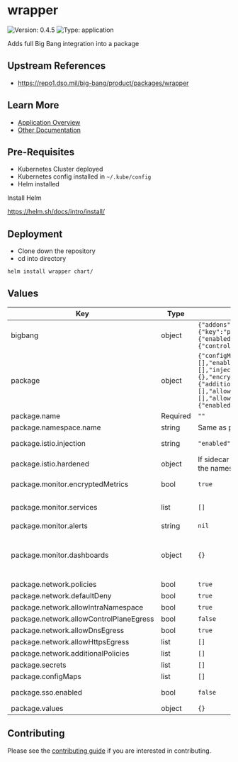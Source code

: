 # wrapper

![Version: 0.4.5](https://img.shields.io/badge/Version-0.4.5-informational?style=flat-square) ![Type: application](https://img.shields.io/badge/Type-application-informational?style=flat-square)

Adds full Big Bang integration into a package

## Upstream References

* <https://repo1.dso.mil/big-bang/product/packages/wrapper>

## Learn More
* [Application Overview](docs/overview.md)
* [Other Documentation](docs/)

## Pre-Requisites

* Kubernetes Cluster deployed
* Kubernetes config installed in `~/.kube/config`
* Helm installed

Install Helm

https://helm.sh/docs/intro/install/

## Deployment

* Clone down the repository
* cd into directory
```bash
helm install wrapper chart/
```

## Values

| Key | Type | Default | Description |
|-----|------|---------|-------------|
| bigbang | object | `{"addons":{"authservice":{"enabled":false,"values":{"selector":{"key":"protect","value":"keycloak"}}}},"domain":"bigbang.dev","istio":{"enabled":false},"monitoring":{"enabled":false},"networkPolicies":{"controlPlaneCidr":"0.0.0.0/0","controlPlaneNode":null,"enabled":false},"openshift":false}` | Passdown values from Big Bang |
| package | object | `{"configMaps":[],"istio":{"hardened":{"customAuthorizationPolicies":[],"enabled":false,"matchLabels":{}},"hosts":[],"injection":"enabled","peerAuthentications":[]},"monitor":{"alerts":null,"dashboards":{},"encryptedMetrics":true,"services":[]},"name":"","namespace":{"name":null},"network":{"additionalPolicies":[],"allowControlPlaneEgress":false,"allowDnsEgress":true,"allowHttpsEgress":[],"allowIntraNamespace":true,"defaultDeny":true,"policies":true},"secrets":[],"sso":{"enabled":false},"values":{}}` | Passdown values from package |
| package.name | Required | `""` | Name of the package |
| package.namespace.name | string | Same as package.name | Name of the namespace.  Defaults to the same name as the package. |
| package.istio.injection | string | `"enabled"` | Toggles sidecar injection into the package.  Enabling this allows [mTLS](https://en.wikipedia.org/wiki/Mutual_authentication#mTLS). Options are "enabled" or "disabled". |
| package.istio.hardened | object | If sidecar injection is enabled and peerAuthentication is blank, mTLS will be set to strict mode for the namespace. | Add policies to enforce traffic encryption (mTLS) through Istio sidecars.  [More info](https://istio.io/latest/docs/reference/config/security/peer_authentication/). |
| package.monitor.encryptedMetrics | bool | `true` | Toggle automatic setup of encrypted metrics via https.  Requires Istio injection.  Strict mTLS relies on this being enabled. |
| package.monitor.services | list | `[]` | Services to monitor using Prometheus.  Each service is specified as `name: "", [spec: {}](https://github.com/prometheus-operator/prometheus-operator/blob/main/Documentation/api.md#monitoring.coreos.com/v1.ServiceMonitorSpec)` |
| package.monitor.alerts | string | `nil` | Prometheus alerting rules, list of Prometheus [RuleGroups](https://github.com/prometheus-operator/prometheus-operator/blob/main/Documentation/api.md#monitoring.coreos.com/v1.RuleGroup) |
| package.monitor.dashboards | object | `{}` | Custom Grafana dashboards. Each dashboard is specified with a unique name key and dashboard contents value.  Dashboard contents are a key-value pair where key is dashboard format ("json") and value is dashboard contents.  Adds to existing bigbang grafana configuration, so no provider required, but otherwise follows Grafana conventions. [More Info](https://github.com/grafana/helm-charts/blob/grafana-6.52.9/charts/grafana/values.yaml#L649-L659) |
| package.network.policies | bool | `true` | Toggle all policies on or off |
| package.network.defaultDeny | bool | `true` | Deny all traffic in the namespace by default |
| package.network.allowIntraNamespace | bool | `true` | Allow traffic between pods inside the namespace |
| package.network.allowControlPlaneEgress | bool | `false` | Allow egress traffic from the namespace to the Kubernetes control plane for API calls |
| package.network.allowDnsEgress | bool | `true` | Allow egress traffic from the namespace to the DNS port |
| package.network.allowHttpsEgress | list | `[]` | Allow https egress to internet from specific pods |
| package.network.additionalPolicies | list | `[]` | Custom egress/ingress policies to deploy.  [More info](https://kubernetes.io/docs/reference/generated/kubernetes-api/v1.25/#networkpolicy-v1-networking-k8s-io) |
| package.secrets | list | `[]` | Secrets that should be created prior to Helm install |
| package.configMaps | list | `[]` | ConfigMaps that should be created prior to Helm install |
| package.sso.enabled | bool | `false` | Toggle AuthService SSO for package; Chain must be setup in Authservice & workload  must be appropriately labeled for this to work |
| package.values | object | `{}` | Pass through values to this package's upstream Helm chart |

## Contributing

Please see the [contributing guide](./CONTRIBUTING.md) if you are interested in contributing.
